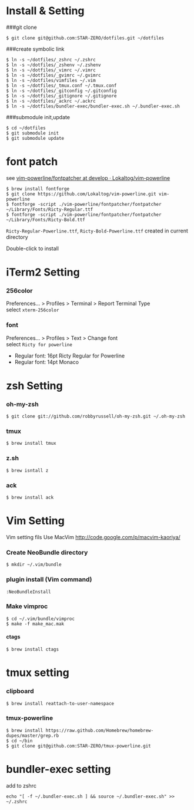 # Install & Setting
###git clone

```
$ git clone git@github.com:STAR-ZERO/dotfiles.git ~/dotfiles
```

###create symbolic link

```
$ ln -s ~/dotfiles/_zshrc ~/.zshrc
$ ln -s ~/dotfiles/_zshenv ~/.zshenv
$ ln -s ~/dotfiles/_vimrc ~/.vimrc
$ ln -s ~/dotfiles/_gvimrc ~/.gvimrc
$ ln -s ~/dotfiles/vimfiles ~/.vim
$ ln -s ~/dotfiles/_tmux.conf ~/.tmux.conf
$ ln -s ~/dotfiles/_gitconfig ~/.gitconfig
$ ln -s ~/dotfiles/_gitignore ~/.gitignore
$ ln -s ~/dotfiles/_ackrc ~/.ackrc
$ ln -s ~/dotfiles/bundler-exec/bundler-exec.sh ~/.bundler-exec.sh
```

###submodule init,update

```
$ cd ~/dotfiles
$ git submodule init
$ git submodule update
```

# font patch
see [vim-powerline/fontpatcher at develop · Lokaltog/vim-powerline](https://github.com/Lokaltog/vim-powerline/tree/develop/fontpatcher)

```
$ brew install fontforge
$ git clone https://github.com/Lokaltog/vim-powerline.git vim-powerline
$ fontforge -script ./vim-powerline/fontpatcher/fontpatcher ~/Library/Fonts/Ricty-Regular.ttf
$ fontforge -script ./vim-powerline/fontpatcher/fontpatcher ~/Library/Fonts/Ricty-Bold.ttf
```

`Ricty-Regular-Powerline.ttf`, `Ricty-Bold-Powerline.ttf` created in current directory

Double-click to install

# iTerm2 Setting
### 256color
Preferences… > Profiles > Terminal > Report Terminal Type  
select `xterm-256color`

### font
Preferences… > Profiles > Text > Change font  
select `Ricty for powerline`

- Regular font: 16pt Ricty Regular for Powerline
- Regular font: 14pt Monaco

# zsh Setting

### oh-my-zsh

```
$ git clone git://github.com/robbyrussell/oh-my-zsh.git ~/.oh-my-zsh
```

### tmux

```
$ brew install tmux
```

### z.sh

```
$ brew isntall z
```

### ack

```
$ brew install ack
```

# Vim Setting
Vim setting fils
Use MacVim http://code.google.com/p/macvim-kaoriya/

### Create NeoBundle directory

```
$ mkdir ~/.vim/bundle
```

### plugin install (Vim command)

```
:NeoBundleInstall
```

### Make vimproc

```
$ cd ~/.vim/bundle/vimproc
$ make -f make_mac.mak
```

#### ctags

```
$ brew install ctags
```

# tmux setting
### clipboard

```
$ brew install reattach-to-user-namespace
```

### tmux-powerline

```
$ brew install https://raw.github.com/Homebrew/homebrew-dupes/master/grep.rb
$ cd ~/bin
$ git clone git@github.com:STAR-ZERO/tmux-powerline.git
```

# bundler-exec setting
add to zshrc

```
echo "[ -f ~/.bundler-exec.sh ] && source ~/.bundler-exec.sh" >> ~/.zshrc
```

